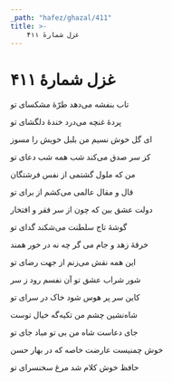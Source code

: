```yaml
---
_path: "hafez/ghazal/411"
title: >-
    غزل شمارهٔ ۴۱۱
---
```

# غزل شمارهٔ ۴۱۱

<div class="b" id="bn1"><div class="m1"><p>تاب بنفشه می‌دهد طرّهٔ مشکسای تو</p></div>
<div class="m2"><p>پردهٔ غنچه می‌درد خندهٔ دلگشای تو</p></div></div>
<div class="b" id="bn2"><div class="m1"><p>ای گل خوش نسیم من بلبل خویش را مسوز</p></div>
<div class="m2"><p>کز سر صدق می‌کند شب همه شب دعای تو</p></div></div>
<div class="b" id="bn3"><div class="m1"><p>من که ملول گشتمی از نفس فرشتگان</p></div>
<div class="m2"><p>قال و مقال عالمی می‌کشم از برای تو</p></div></div>
<div class="b" id="bn4"><div class="m1"><p>دولت عشق بین که چون از سر فقر و افتخار</p></div>
<div class="m2"><p>گوشهٔ تاج سلطنت می‌شکند گدای تو</p></div></div>
<div class="b" id="bn5"><div class="m1"><p>خرقهٔ زهد و جام می گر چه نه در خور همند</p></div>
<div class="m2"><p>این همه نقش می‌زنم از جهت رضای تو</p></div></div>
<div class="b" id="bn6"><div class="m1"><p>شور شراب عشق تو آن نفسم رود ز سر</p></div>
<div class="m2"><p>کاین سر پر هوس شود خاک در سرای تو</p></div></div>
<div class="b" id="bn7"><div class="m1"><p>شاه‌نشین چشم من تکیه‌گه خیال توست</p></div>
<div class="m2"><p>جای دعاست شاه من بی تو مباد جای تو</p></div></div>
<div class="b" id="bn8"><div class="m1"><p>خوش چمنیست عارضت خاصه که در بهار حسن</p></div>
<div class="m2"><p>حافظ خوش کلام شد مرغ سخنسرای تو</p></div></div>

